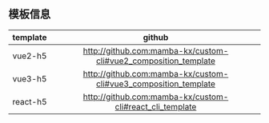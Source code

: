 ## 模板信息
| template |                    github                    |
| :------: | :------------------------------------------: |
| vue2-h5  | http://github.com:mamba-kx/custom-cli#vue2_composition_template |
| vue3-h5  | http://github.com:mamba-kx/custom-cli#vue3_composition_template |
| react-h5 | http://github.com:mamba-kx/custom-cli#react_cli_template |


